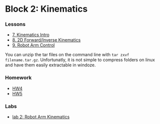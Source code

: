 # Block 2: Kinematics

### Lessons

- [7. Kinematics Intro](tmp.pptx)
- [8. 2D Forward/Inverse Kinematics](lsn8.tar.gz)
- [9. Robot Arm Control](lsn9.tar.gz)

You can unzip the tar files on the command line with `tar zxvf filename.tar.gz`.
Unfortunatly, it is not simple to compress folders on linux and have them easily
extractable in windoze.

### Homework

- [HW4](hw4.pdf)
- [HW5](hw5.pdf)

### Labs

- [lab 2: Robot Arm Kinematics](lab2.pdf)
